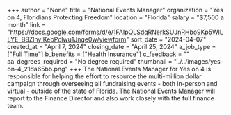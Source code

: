 +++
author = "None"
title = "National Events Manager"
organization = "Yes on 4, Floridians Protecting Freedom"
location = "Florida"
salary = "$7,500 a month"
link = "https://docs.google.com/forms/d/e/1FAIpQLSdqRNerkSUJnRHbo9Kp5WlLLYE_B8ZlnyIKebPclwu1Jnge0w/viewform"
sort_date = "2024-04-07"
created_at = "April 7, 2024"
closing_date = "April 25, 2024"
a_job_type = ["Full Time"]
b_benefits = ["Health Insurance"]
c_feedback = ""
aa_degrees_required = "No degree required"
thumbnail = "../../images/yes-on-4_21da65bb.png"
+++
The National Events Manager for Yes on 4 is responsible for helping the effort to resource the multi-million dollar campaign through overseeing all fundraising events - both in-person and virtual - outside of the state of Florida. The National Events Manager will report to the Finance Director and also work closely with the full finance team. 